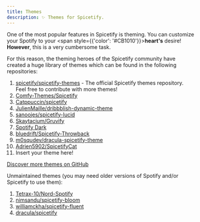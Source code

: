 ```yaml
---
title: Themes
description: ✨ Themes for Spicetify.
---
```


One of the most popular features in Spicetify is theming.
You can customize your Spotify to your <span style={{'color': '#CB1010'}}>**heart's**</span> desire!
**However**, this is a very cumbersome task.

For this reason, the theming heroes of the Spicetify community have created a huge library of themes which can be found in the following repositories:

1. [spicetify/spicetify-themes](https://github.com/spicetify/spicetify-themes) - The official Spicetify themes repository. Feel free to contribute with more themes!
2. [Comfy-Themes/Spicetify](https://github.com/Comfy-Themes/Spicetify)
3. [Catppuccin/spicetify](https://github.com/catppuccin/spicetify)
4. [JulienMaille/dribbblish-dynamic-theme](https://github.com/JulienMaille/dribbblish-dynamic-theme)
5. [sanoojes/spicetify-lucid](https://github.com/sanoojes/spicetify-lucid)
6. [Skaytacium/Gruvify](https://github.com/Skaytacium/Gruvify)
7. [Spotify Dark](https://github.com/SyndiShanX/Spotify-Dark)
8. [bluedrift/Spicetify-Throwback](https://github.com/bluedrift/Spicetify-Throwback)
9. [m0squdev/dracula-spicetify-theme](https://github.com/m0squdev/dracula-spicetify-theme)
10. [Adrien5902/SpicetifyCat](https://github.com/Adrien5902/SpicetifyCat)
11. Insert your theme here!

[Discover more themes on GitHub](https://github.com/topics/spicetify-themes)

Unmaintained themes (you may need older versions of Spotify and/or Spicetify to use them):

1. [Tetrax-10/Nord-Spotify](https://github.com/Tetrax-10/Nord-Spotify)
2. [nimsandu/spicetify-bloom](https://github.com/nimsandu/spicetify-bloom)
3. [williamckha/spicetify-fluent](https://github.com/williamckha/spicetify-fluent)
4. [dracula/spicetify](https://github.com/dracula/spicetify)
